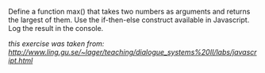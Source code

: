 Define a function max() that takes two numbers as arguments and returns the largest of them. Use the if-then-else construct available in Javascript. Log the result in the console.

_this exercise was taken from: http://www.ling.gu.se/~lager/teaching/dialogue_systems%20II/labs/javascript.html_
